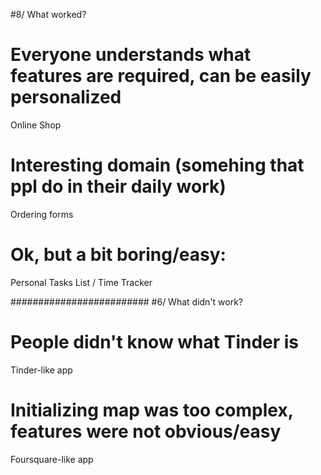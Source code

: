 #8/ What worked?
# Everyone understands what features are required, can be easily personalized
Online Shop

# Interesting domain (somehing that ppl do in their daily work)
Ordering forms

# Ok, but a bit boring/easy:
Personal Tasks List / Time Tracker

#########################
#6/ What didn't work?

# People didn't know what Tinder is
Tinder-like app

# Initializing map was too complex, features were not obvious/easy
Foursquare-like app

